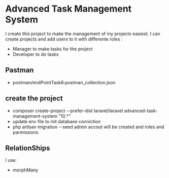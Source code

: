 # Advanced Task Management System

I create this project to make the management of my projects easiest.
I can create projects and add users to it with differente roles :

-   Manager to make tasks for the project
-   Developer to do tasks

## Pastman

-   postman/endPointTask6.postman_collection.json

## create the project

-   composer create-project --prefer-dist laravel/laravel advanced-task-management-system "10.\*"
-   update env file to init database conniction
-   php artisan migration --seed
    admin accout will be created and roles and parmissions

## RelationShips

I use:

-   morphMany
